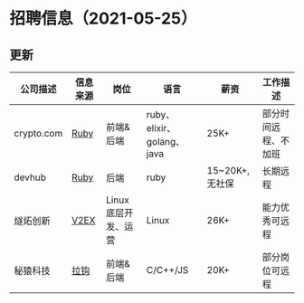 # 招聘信息（2021-05-25）

## 更新

| 公司描述   | 信息来源                                    | 岗位      | 语言                       | 薪资 | 工作描述             |
| ---------- | ------------------------------------------- | --------- | -------------------------- | ---- | -------------------- |
| crypto.com | [Ruby](https://ruby-china.org/topics/41281) | 前端&后端 | ruby、elixir、golang、java | 25K+ | 部分时间远程、不加班 |
| devhub | [Ruby](https://ruby-china.org/topics/41290) | 后端 | ruby | 15~20K+,无社保 | 长期远程 |
| 燧炻创新 | [V2EX](https://www.v2ex.com/t/777483#reply6) | Linux底层开发、运营 | Linux | 26K+ | 能力优秀可远程 |
| 秘猿科技 | [拉钩](https://app.lagou.com/share/position.html?userId=8978734&positionId=8658218&fromUser=C&sharesource=app_share_jd&sharefrom=android&sharetype=copy) | 前端&后端 | C/C++/JS |20K+|部分岗位可远程|